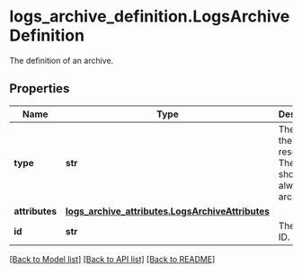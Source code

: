 # logs_archive_definition.LogsArchiveDefinition

The definition of an archive.
## Properties
Name | Type | Description | Notes
------------ | ------------- | ------------- | -------------
**type** | **str** | The type of the resource. The value should always be archives. | [readonly] defaults to 'archives'
**attributes** | [**logs_archive_attributes.LogsArchiveAttributes**](LogsArchiveAttributes.md) |  | [optional] 
**id** | **str** | The archive ID. | [optional] [readonly] 

[[Back to Model list]](README.md#documentation-for-models) [[Back to API list]](README.md#documentation-for-api-endpoints) [[Back to README]](README.md)


